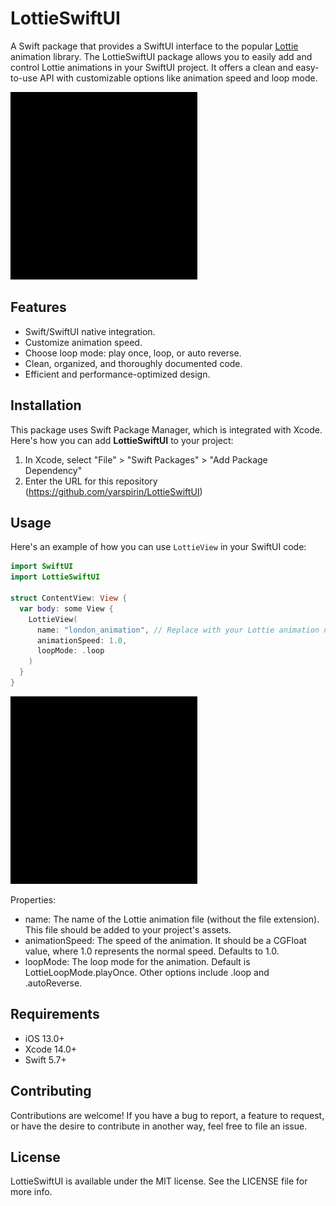 # LottieSwiftUI

A Swift package that provides a SwiftUI interface to the popular [Lottie](https://airbnb.design/lottie/) animation library. The LottieSwiftUI package allows you to easily add and control Lottie animations in your SwiftUI project. It offers a clean and easy-to-use API with customizable options like animation speed and loop mode.

<img src="https://raw.githubusercontent.com/mountain-viewer/LottieSwiftUI/master/Resources/sample.gif" height="300">

## Features

- Swift/SwiftUI native integration.
- Customize animation speed.
- Choose loop mode: play once, loop, or auto reverse.
- Clean, organized, and thoroughly documented code.
- Efficient and performance-optimized design.

## Installation

This package uses Swift Package Manager, which is integrated with Xcode. Here's how you can add **LottieSwiftUI** to your project:

1. In Xcode, select "File" > "Swift Packages" > "Add Package Dependency"
2. Enter the URL for this repository (https://github.com/yarspirin/LottieSwiftUI)

## Usage

Here's an example of how you can use `LottieView` in your SwiftUI code:

```swift
import SwiftUI
import LottieSwiftUI

struct ContentView: View {
  var body: some View {
    LottieView(
      name: "london_animation", // Replace with your Lottie animation name
      animationSpeed: 1.0,
      loopMode: .loop
    )
  }
}
```

<img src="https://raw.githubusercontent.com/mountain-viewer/LottieSwiftUI/master/Resources/sample.gif" height="300">

Properties:

- name: The name of the Lottie animation file (without the file extension). This file should be added to your project's assets.
- animationSpeed: The speed of the animation. It should be a CGFloat value, where 1.0 represents the normal speed. Defaults to 1.0.
- loopMode: The loop mode for the animation. Default is LottieLoopMode.playOnce. Other options include .loop and .autoReverse.

## Requirements
- iOS 13.0+
- Xcode 14.0+
- Swift 5.7+

## Contributing
Contributions are welcome! If you have a bug to report, a feature to request, or have the desire to contribute in another way, feel free to file an issue.

## License
LottieSwiftUI is available under the MIT license. See the LICENSE file for more info.
